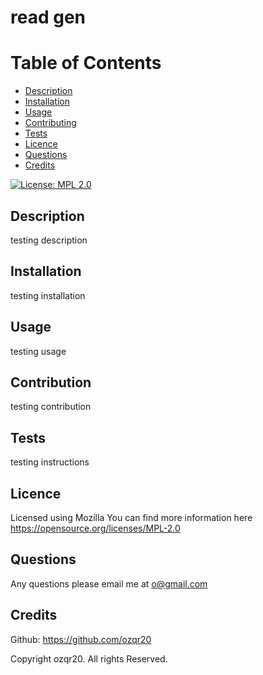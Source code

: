 # read gen

  # Table of Contents
  * [Description](#description)
  * [Installation](#installation)
  * [Usage](#usage)
  * [Contributing](#contributing)
  * [Tests](#tests)
  * [Licence](#licence)
  * [Questions](#questions)
  * [Credits](#credits)
  
  [![License: MPL 2.0](https://img.shields.io/badge/License-MPL%202.0-brightgreen.svg)](https://opensource.org/licenses/MPL-2.0)
  ## Description
  testing description

  ## Installation
  testing installation

  ## Usage
  testing usage

  ## Contribution
  testing contribution
  
  ## Tests
  testing instructions

  ## Licence
  Licensed using Mozilla 
You can find more information here https://opensource.org/licenses/MPL-2.0

  ## Questions
  Any questions please email me at o@gmail.com

  ## Credits
  Github: https://github.com/ozqr20

  Copyright ozqr20. All rights Reserved. 
